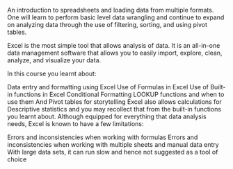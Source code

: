 An introduction to spreadsheets and loading data from multiple formats. One will learn to perform basic level data wrangling and continue to expand on analyzing data through the use of filtering, sorting, and using pivot tables.

Excel is the most simple tool that allows analysis of data. It is an all-in-one data management software that allows you to easily import, explore, clean, analyze, and visualize your data. 

In this course you learnt about:

Data entry and formatting using Excel
Use of Formulas in Excel
Use of Built-in functions in Excel
Conditional Formatting
LOOKUP functions and when to use them
And Pivot tables for storytelling
Excel also allows calculations for Descriptive statistics and you may recollect that from the built-in functions you learnt about. Although equipped for everything that data analysis needs, Excel is known to have a few limitations:

Errors and inconsistencies when working with formulas
Errors and inconsistencies when working with multiple sheets and manual data entry
With large data sets, it can run slow and hence not suggested as a tool of choice
